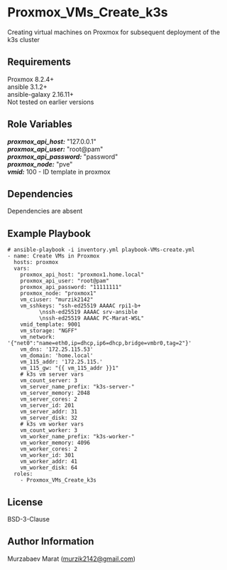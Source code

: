 Proxmox_VMs_Create_k3s
=========

Creating virtual machines on Proxmox for subsequent deployment of the k3s cluster

Requirements
------------

Proxmox 8.2.4+\
ansible 3.1.2+\
ansible-galaxy 2.16.11+\
Not tested on earlier versions

Role Variables
--------------

___proxmox_api_host:___ "127.0.0.1"\
___proxmox_api_user:___ "root@pam"\
___proxmox_api_password:___ "password"\
___proxmox_node:___ "pve"\
___vmid:___ 100 - ID template in proxmox

Dependencies
------------

Dependencies are absent

Example Playbook
----------------

```
# ansible-playbook -i inventory.yml playbook-VMs-create.yml
- name: Create VMs in Proxmox
  hosts: proxmox
  vars:
    proxmox_api_host: "proxmox1.home.local"
    proxmox_api_user: "root@pam"
    proxmox_api_password: "11111111"
    proxmox_node: "proxmox1"
    vm_ciuser: "murzik2142"
    vm_sshkeys: "ssh-ed25519 AAAAC rpi1-b+
          \nssh-ed25519 AAAAC srv-ansible
          \nssh-ed25519 AAAAC PC-Marat-WSL"
    vmid_template: 9001
    vm_storage: "NGFF"
    vm_network: '{"net0":"name=eth0,ip=dhcp,ip6=dhcp,bridge=vmbr0,tag=2"}'
    vm_dns: '172.25.115.53'
    vm_domain: 'home.local'
    vm_115_addr: '172.25.115.'
    vm_115_gw: "{{ vm_115_addr }}1"
    # k3s vm server vars
    vm_count_server: 3
    vm_server_name_prefix: "k3s-server-"
    vm_server_memory: 2048
    vm_server_cores: 2
    vm_server_id: 201
    vm_server_addr: 31
    vm_server_disk: 32
    # k3s vm worker vars
    vm_count_worker: 3
    vm_worker_name_prefix: "k3s-worker-"
    vm_worker_memory: 4096
    vm_worker_cores: 2
    vm_worker_id: 301
    vm_worker_addr: 41
    vm_worker_disk: 64
  roles:
    - Proxmox_VMs_Create_k3s
```

License
-------

BSD-3-Clause

Author Information
------------------

Murzabaev Marat (murzik2142@gmail.com)
